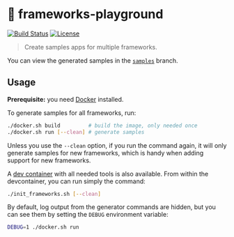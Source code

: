 # 🛝 frameworks-playground

[![Build Status](https://github.com/sinedied/frameworks-playground/workflows/create-samples/badge.svg)](https://github.com/sinedied/frameworks-playground/actions)
[![License](https://img.shields.io/badge/license-MIT-blue.svg)](LICENSE)

> Create samples apps for multiple frameworks.

You can view the generated samples in the [`samples`](https://github.com/sinedied/frameworks-playground/tree/samples/) branch.

## Usage

**Prerequisite:** you need [Docker](https://www.docker.com/products/docker-desktop/) installed.

To generate samples for all frameworks, run:
```bash
./docker.sh build         # build the image, only needed once
./docker.sh run [--clean] # generate samples
```

Unless you use the `--clean` option, if you run the command again, it will only generate samples for new frameworks, which is handy when adding support for new frameworks.

A [dev container](https://code.visualstudio.com/docs/remote/containers?WT.mc_id=javascript-0000-yolasors) with all needed tools is also available.
From within the devcontainer, you can run simply the command:
```bash
./init_frameworks.sh [--clean]
```

By default, log output from the generator commands are hidden, but you can see them by setting the `DEBUG` environment variable:
```bash
DEBUG=1 ./docker.sh run
```